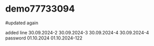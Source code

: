 # demo77733094

#updated again

added line
30.09.2024-2
30.09.2024-3
30.09.2024-4
30.09.2024-4 password
01.10.2024
01.10.2024-122
